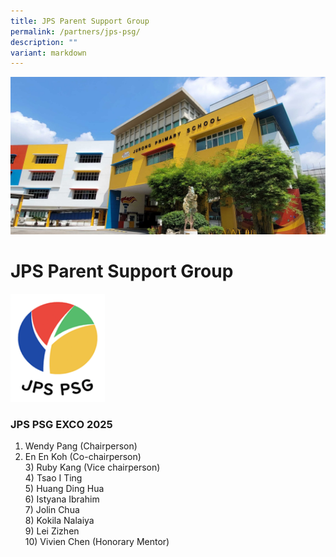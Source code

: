 ```yaml
---
title: JPS Parent Support Group
permalink: /partners/jps-psg/
description: ""
variant: markdown
---
```

![](/images/JPS_School_Front_Banner.jpg)

JPS Parent Support Group
=======================
  <img src="/images/JPS_PSG_2025.png" style="width:30%">
	
### JPS PSG EXCO 2025 

1) Wendy Pang (Chairperson)<br>
2) En En Koh (Co-chairperson)
<br>3) Ruby Kang (Vice chairperson)
<br>4) Tsao I Ting
<br>5) Huang Ding Hua
<br>6) Istyana Ibrahim
<br>7) Jolin Chua
<br>8) Kokila Nalaiya
<br>9) Lei Zizhen
<br>10) Vivien Chen (Honorary Mentor)

